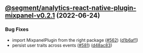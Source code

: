 ## [@segment/analytics-react-native-plugin-mixpanel-v0.2.1](https://github.com/segmentio/analytics-react-native/compare/@segment/analytics-react-native-plugin-mixpanel-v0.2.0...@segment/analytics-react-native-plugin-mixpanel-v0.2.1) (2022-06-24)


### Bug Fixes

* import MixpanelPlugin from the right package ([#562](https://github.com/segmentio/analytics-react-native/issues/562)) ([d1b6af1](https://github.com/segmentio/analytics-react-native/commit/d1b6af1f0133549069cb0fb92e32f96a7ca43bf7))
* persist user traits across events ([#581](https://github.com/segmentio/analytics-react-native/issues/581)) ([d48ac83](https://github.com/segmentio/analytics-react-native/commit/d48ac834000a4a81524b30ec1e386f337d55adf2))

